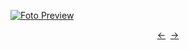 [![Foto Preview](preview/n387.avif)](https://20essentials.github.io/project-000-387)

<div align="center" style="display: flex; justify-content: center;">
  <a  href="https://github.com/20essentials/project-000-386" target="_blank">&#8592;</a>
  &nbsp;&nbsp;
  <a  href="https://github.com/20essentials/project-000-388" target="_blank">&#8594;</a>
</div>
